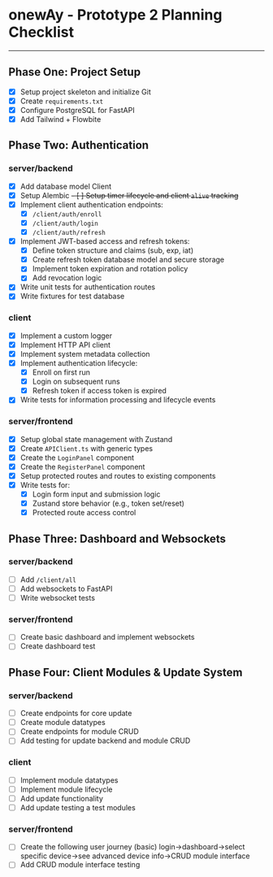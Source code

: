 # onewAy - Prototype 2 Planning Checklist

---

## Phase One: Project Setup

- [x] Setup project skeleton and initialize Git
- [x] Create `requirements.txt`
- [x] Configure PostgreSQL for FastAPI
- [x] Add Tailwind + Flowbite

## Phase Two: Authentication

### server/backend

- [x] Add database model Client
- [x] Setup Alembic
~~- [ ] Setup timer lifecycle and client `alive` tracking~~
- [x] Implement client authentication endpoints:
  - [x] `/client/auth/enroll`
  - [x] `/client/auth/login`
  - [x] `/client/auth/refresh`
- [x] Implement JWT-based access and refresh tokens:
  - [x] Define token structure and claims (sub, exp, iat)
  - [x] Create refresh token database model and secure storage
  - [x] Implement token expiration and rotation policy
  - [x] Add revocation logic
- [x] Write unit tests for authentication routes
- [x] Write fixtures for test database

### client

- [x] Implement a custom logger
- [x] Implement HTTP API client
- [x] Implement system metadata collection
- [x] Implement authentication lifecycle:
  - [x] Enroll on first run
  - [x] Login on subsequent runs
  - [x] Refresh token if access token is expired
- [x] Write tests for information processing and lifecycle events

### server/frontend

- [x] Setup global state management with Zustand
- [x] Create `APIClient.ts` with generic types
- [x] Create the `LoginPanel` component
- [x] Create the `RegisterPanel` component
- [x] Setup protected routes and routes to existing components
- [x] Write tests for:
  - [x] Login form input and submission logic
  - [x] Zustand store behavior (e.g., token set/reset)
  - [x] Protected route access control

## Phase Three: Dashboard and Websockets

### server/backend

- [ ] Add `/client/all`
- [ ] Add websockets to FastAPI
- [ ] Write websocket tests

### server/frontend

- [ ] Create basic dashboard and implement websockets
- [ ] Create dashboard test

## Phase Four: Client Modules & Update System

### server/backend

- [ ] Create endpoints for core update
- [ ] Create module datatypes
- [ ] Create endpoints for module CRUD
- [ ] Add testing for update backend and module CRUD

### client

- [ ] Implement module datatypes
- [ ] Implement module lifecycle
- [ ] Add update functionality
- [ ] Add update testing a test modules

### server/frontend

- [ ] Create the following user journey (basic) login->dashboard->select specific device->see advanced device info->CRUD module interface
- [ ] Add CRUD module interface testing
